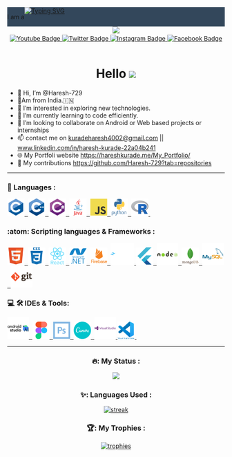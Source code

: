 <div align="center" style="display: flex; flex-direction: row; background-color:#33475b">
  <p>I am a</p>
<a href="https://git.io/typing-svg"><img src="https://readme-typing-svg.demolab.com?font=Fira+Code&weight=500&size=24&duration=2000&pause=400&color=EB0B24&center=true&width=435&lines=Student;Programmer;Problem+Solver;Project+Manager;Frontend+Developer;Database+Manager" alt="Typing SVG" /></a>
</div>
  
<div id="header" align="center">
  <img src="https://media.giphy.com/media/fvx95jkua5th3YeThr/giphy.gif" width="150"/>
</div>

<div id="badges" align="center">
  <a href="https://www.youtube.com/channel/UC6eNSDkXuEucG97AsVyR6hQ">
    <img src="https://img.shields.io/badge/YouTube-darkred?style=for-the-badge&logo=youtube&logoColor=white" alt="Youtube Badge"/>
  </a>
  <a href="your-twitter-URL">
    <img src="https://img.shields.io/badge/Twitter-blue?style=for-the-badge&logo=twitter&logoColor=white" alt="Twitter Badge"/>
  </a>
  <a href="https://www.instagram.com/haresh_kurade_729/">
    <img src="https://img.shields.io/badge/Instagram-violet?style=for-the-badge&logo=instagram&logoColor=white" alt="Instagram Badge"/>
  </a>
  <a href="https://www.facebook.com/haresh.kurade.729/">
    <img src="https://img.shields.io/badge/Facebook-darkblue?style=for-the-badge&logo=facebook&logoColor=white" alt="Facebook Badge"/>
  </a>
</div>
<div id="badges" align="center">
  <img src="https://komarev.com/ghpvc/?username=Haresh-729&style=flat-square&color=blue" alt=""/>
   <h1>       Hello 
  <img src="https://media.giphy.com/media/hvRJCLFzcasrR4ia7z/giphy.gif" width="25px"/>
  </h1>
</div>

- 👋 Hi, I’m @Haresh-729
- 📍Am from India.🇮🇳
- 👀 I’m interested in exploring new technologies.
- 🌱 I’m currently learning to code efficiently.
- 💞️ I’m looking to collaborate on Android or Web based projects or internships 
- 📫 contact me on kuradeharesh4002@gmail.com || www.linkedin.com/in/haresh-kurade-22a04b241
- 🌐 My Portfoli website https://hareshkurade.me/My_Portfolio/
- 💪 My contributions https://github.com/Haresh-729?tab=repositories
---
### :scroll: Languages :
<div>
  <a href="https://en.wikipedia.org/wiki/C_(programming_language)">
    <img src="https://github.com/devicons/devicon/blob/master/icons/c/c-original.svg" title="C" alt="C" width="40" height="40"/>&nbsp;
  </a>
  
  <a href="https://en.wikipedia.org/wiki/CPP">
    <img src="https://github.com/devicons/devicon/blob/master/icons/cplusplus/cplusplus-original.svg" title="Cpp" alt="Cpp" width="40" height="40"/>&nbsp;
  </a>
  
  <a href="https://en.wikipedia.org/wiki/C-sharp">
    <img src="https://github.com/devicons/devicon/blob/master/icons/csharp/csharp-original.svg" title="Csharp" alt="Csharp" width="40" height="40"/>&nbsp;
  </a>
  
  <a href="https://en.wikipedia.org/wiki/Java">
    <img src="https://github.com/devicons/devicon/blob/master/icons/java/java-original-wordmark.svg" title="Java" alt="Java" width="40" height="40"/>&nbsp;
  </a>
  
  <a href="https://en.wikipedia.org/wiki/JavaScript">
    <img src="https://github.com/devicons/devicon/blob/master/icons/javascript/javascript-original.svg" title="JavaScript" alt="JavaScript" width="40" height="40"/>&nbsp;
  </a>
  
  <a href="https://en.wikipedia.org/wiki/Python">
    <img src="https://github.com/devicons/devicon/blob/master/icons/python/python-original-wordmark.svg" title="python" alt="python" width="40" height="40"/>&nbsp;
  </a>
  
  <a href="https://en.wikipedia.org/wiki/R">
  <img src="https://github.com/devicons/devicon/blob/master/icons/r/r-original.svg" title="R" alt="R" width="40" height="40"/>&nbsp;
  </a>
</div>

### :atom: Scripting languages & Frameworks :
<div>
  <a href="https://en.wikipedia.org/wiki/HTML">
    <img src="https://github.com/devicons/devicon/blob/master/icons/html5/html5-original.svg" title="HTML5" alt="HTML" width="40" height="40"/>&nbsp;
  </a>
  
  <a href="https://en.wikipedia.org/wiki/CSS">
    <img src="https://github.com/devicons/devicon/blob/master/icons/css3/css3-plain-wordmark.svg"  title="CSS3" alt="CSS" width="40" height="40"/>&nbsp;
  </a>
  
  <a href="https://en.wikipedia.org/wiki/React">
    <img src="https://github.com/devicons/devicon/blob/master/icons/react/react-original-wordmark.svg" title="React" alt="React" width="40" height="40"/>&nbsp;
  </a>
  
  <a href="https://en.wikipedia.org/wiki/.net">
    <img src="https://github.com/devicons/devicon/blob/master/icons/dot-net/dot-net-plain-wordmark.svg" title="DotNet" alt="DotNet" width="40" height="40"/>&nbsp;
  </a>
  
  <a href="https://en.wikipedia.org/wiki/Firebase">
    <img src="https://github.com/devicons/devicon/blob/master/icons/firebase/firebase-plain-wordmark.svg" title="Firebase" alt="Firebase" width="40" height="40"/>&nbsp;
  </a>
  
  <a href="https://en.wikipedia.org/wiki/Tailwind_CSS">
    <img src="https://github.com/devicons/devicon/blob/master/icons/tailwindcss/tailwindcss-original-wordmark.svg" title="Tailwind" alt="Tailwind" width="55" height="50"/>
  </a>
  
  <a href="https://en.wikipedia.org/wiki/Flutter_(software)">
    <img src="https://github.com/devicons/devicon/blob/master/icons/flutter/flutter-original.svg" title="Flutter" alt="Flutter" width="40" height="40"/>&nbsp;
  </a>
  
  <a href="https://en.wikipedia.org/wiki/Node.js">
    <img src="https://github.com/devicons/devicon/blob/master/icons/nodejs/nodejs-original-wordmark.svg" title="NodeJS" alt="NodeJS" width="50" height="50"/>&nbsp;
  </a>
  
  <a href="https://en.wikipedia.org/wiki/MongoDB">
    <img src="https://github.com/devicons/devicon/blob/master/icons/mongodb/mongodb-original-wordmark.svg" title="mongoDB" alt="mongoDB" width="40" height="40"/>&nbsp;
  </a>
  
  <a href="https://en.wikipedia.org/wiki/MySQL">
    <img src="https://github.com/devicons/devicon/blob/master/icons/mysql/mysql-original-wordmark.svg" title="MySQL"  alt="MySQL" width="50" height="50"/>&nbsp;
  </a>
  
  <a href="https://en.wikipedia.org/wiki/Git">
    <img src="https://github.com/devicons/devicon/blob/master/icons/git/git-original-wordmark.svg" title="Git" alt="Git" width="50" height="50"/>
  </a>
</div>

### 💻 🛠️ IDEs & Tools:
<div>
  <a href="https://en.wikipedia.org/wiki/Android_Studio">
    <img src="https://github.com/devicons/devicon/blob/master/icons/androidstudio/androidstudio-original-wordmark.svg" title="AndroidStudio" alt="AndroidStudio" width="50" height="50"/>&nbsp;
  </a>
  
  <a href="https://en.wikipedia.org/wiki/Figma_(software)">
    <img src="https://github.com/devicons/devicon/blob/master/icons/figma/figma-original.svg" title="Figma" alt="Figma" width="40" height="40"/>&nbsp;
  </a>
  
  <a href="https://en.wikipedia.org/wiki/Adobe_Photoshop">
    <img src="https://github.com/devicons/devicon/blob/master/icons/photoshop/photoshop-line.svg" title="Photoshop" alt="Photoshop" width="40" height="40"/>&nbsp;
  </a>
  
  <a href="https://en.wikipedia.org/wiki/Canva">
    <img src="https://github.com/devicons/devicon/blob/master/icons/canva/canva-original.svg" title="Canva" alt="Canva" width="40" height="40"/>&nbsp;
  </a>
  
  <a href="https://en.wikipedia.org/wiki/Visual_Studio">
    <img src="https://github.com/devicons/devicon/blob/master/icons/visualstudio/visualstudio-plain-wordmark.svg" title="VisualStudio" alt="VisualStudio" width="50" height="50"/>
  </a>
  
  <a href="https://en.wikipedia.org/wiki/Visual_Studio_Code">
    <img src="https://github.com/devicons/devicon/blob/master/icons/vscode/vscode-original-wordmark.svg" title="VisualStudioCode" alt="VisualStudioCode" width="40" height="40"/>&nbsp;
    </a>
</div>

---

<div align="center">
<h3>🔥: My Status :</h3>
  <a href="https://github.com/Haresh-729">
    <img src="https://streak-stats.demolab.com?user=Haresh-729&theme=flag-india&border_radius=6&date_format=j%20M%5B%20Y%5D&stroke=F9F20B"/>
  </a>
</div>

<div align="center">
<h3>✨: Languages Used :</h3>
  <a href="https://github.com/Haresh-729">
    <img src="https://github-readme-stats.vercel.app/api/top-langs/?username=Haresh-729&layout=compact" alt="streak"/>
  </a>
</div>

<div align="center">
  <h3>🏆: My Trophies :</h3>
<a href="https://github.com/Haresh-729">
  <img src="https://github-profile-trophy.vercel.app/?username=Haresh-729" alt="trophies"/>
</a>
</div>
<div>
  
</div>
